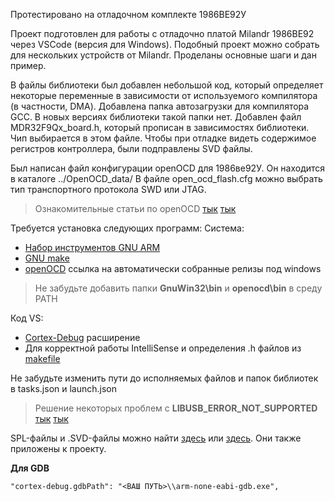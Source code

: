 Протестировано на отладочном комплекте 1986BE92У


Проект подготовлен для работы с отладочно платой Milandr 1986BE92 через VSCode (версия для Windows).
Подобный проект можно собрать для нескольких устройств от Milandr. Проделаны основные шаги и дан пример.

В файлы библиотеки был добавлен небольшой код, который определяет некоторые переменные в зависимости от используемого компилятора (в частности, DMA). Добавлена ​​папка автозагрузки для компилятора GCC. В новых версиях библиотеки такой папки нет. Добавлен файл MDR32F9Qx_board.h, который прописан в зависимостях библиотеки. Чип выбирается в этом файле. Чтобы при отладке видеть содержимое регистров контроллера, были подправлены SVD файлы.

Был написан файл конфигурации openOCD для 1986ве92У. Он находится в каталоге ../OpenOCD_data/
В файле open_ocd_flash.cfg можно выбрать тип транспортного протокола SWD или JTAG. 
> Ознакомительные статьи по openOCD [тык](http://microsin.net/programming/arm/getting-started-openocd-with-ft2232h-for-swd-debugging.html) [тык](http://microsin.net/programming/arm/openocd-manual-part1.html)

Требуется установка следующих программ:
Система:
* [Набор инструментов GNU ARM](https://developer.arm.com/tools-and-software/open-source-software/developer-tools/gnu-toolchain/gnu-rm)
* [GNU make](http://gnuwin32.sourceforge.net/packages/make.htm)  
* [openOCD](https://github.com/ntfreak/openocd/releases) ссылка на автоматически собранные релизы под windows
> Не забудьте добавить папки **GnuWin32\bin** и **openocd\bin** в среду PATH

Код VS:
* [Cortex-Debug](https://marketplace.visualstudio.com/items?itemName=marus25.cortex-debug) расширение
* Для корректной работы IntelliSense и определения .h файлов из [makefile](https://marketplace.visualstudio.com/items?itemName=ms-vscode.makefile-tools)

Не забудьте изменить пути до исполняемых файлов и папок библиотек в tasks.json и launch.json

> Решение некоторых проблем с **LIBUSB_ERROR_NOT_SUPPORTED** [тык](https://github.com/makenai/node-uvc-control/issues/5) [тык](https://github.com/sandeepmistry/arduino-nRF5/issues/228)

SPL-файлы и .SVD-файлы можно найти [здесь](https://ic.milandr.ru/soft/) или [здесь](https://github.com/eldarkg/emdr1986x-std-per-lib). Они также приложены к проекту.

**Для GDB**

``
"cortex-debug.gdbPath": "<ВАШ ПУТЬ>\\arm-none-eabi-gdb.exe",
``
